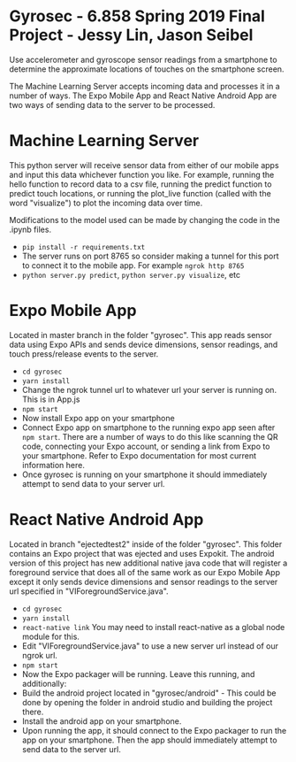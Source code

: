 # Gyrosec - 6.858 Spring 2019 Final Project - Jessy Lin, Jason Seibel

Use accelerometer and gyroscope sensor readings from a smartphone to determine the approximate locations of touches on the smartphone screen.

The Machine Learning Server accepts incoming data and processes it in a number of ways. The Expo Mobile App and React Native Android App are two ways of sending data to the server to be processed.

# Machine Learning Server

This python server will receive sensor data from either of our mobile apps and input this data whichever function you like. For example, running the hello function to record data to a csv file, running the predict function to predict touch locations, or running the plot_live function (called with the word "visualize") to plot the incoming data over time.

Modifications to the model used can be made by changing the code in the .ipynb files.

- `pip install -r requirements.txt`
- The server runs on port 8765 so consider making a tunnel for this port to connect it to the mobile app. For example `ngrok http 8765`
- `python server.py predict`, `python server.py visualize`, etc

# Expo Mobile App

Located in master branch in the folder "gyrosec". This app reads sensor data using Expo APIs and sends device dimensions, sensor readings, and touch press/release events to the server.

- `cd gyrosec`
-  `yarn install`
- Change the ngrok tunnel url to whatever url your server is running on. This is in App.js
-  `npm start`
- Now install Expo app on your smartphone
- Connect Expo app on smartphone to the running expo app seen after `npm start`. There are a number of ways to do this like scanning the QR code, connecting your Expo account, or sending a link from Expo to your smartphone. Refer to Expo documentation for most current information here.
- Once gyrosec is running on your smartphone it should immediately attempt to send data to your server url.

# React Native Android App

Located in branch "ejectedtest2" inside of the folder "gyrosec". This folder contains an Expo project that was ejected and uses Expokit. The android version of this project has new additional native java code that will register a foreground service that does all of the same work as our Expo Mobile App except it only sends device dimensions and sensor readings to the server url specified in "VIForegroundService.java".

- `cd gyrosec`
- `yarn install`
- `react-native link` You may need to install react-native as a global node module for this.
- Edit "VIForegroundService.java" to use a new server url instead of our ngrok url.
- `npm start`
- Now the Expo packager will be running. Leave this running, and additionally:
- Build the android project located in "gyrosec/android" - This could be done by opening the folder in android studio and building the project there.
- Install the android app on your smartphone.
- Upon running the app, it should connect to the Expo packager to run the app on your smartphone. Then the app should immediately attempt to send data to the server url.
